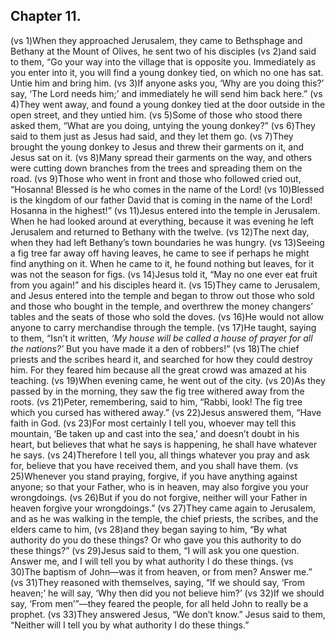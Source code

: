
## Chapter 11.

(vs 1)When they approached Jerusalem, they came to Bethsphage and Bethany at the Mount of Olives, he sent two of his disciples  (vs 2)and said to them, “Go your way into the village that is opposite you. Immediately as you enter into it, you will find a young donkey tied, on which no one has sat. Untie him and bring him.  (vs 3)If anyone asks you, ‘Why are you doing this?’ say, ‘The Lord needs him;’ and immediately he will send him back here.”  (vs 4)They went away, and found a young donkey tied at the door outside in the open street, and they untied him.  (vs 5)Some of those who stood there asked them, “What are you doing, untying the young donkey?”  (vs 6)They said to them just as Jesus had said, and they let them go.  (vs 7)They brought the young donkey to Jesus and threw their garments on it, and Jesus sat on it.  (vs 8)Many spread their garments on the way, and others were cutting down branches from the trees and spreading them on the road.  (vs 9)Those who went in front and those who followed cried out, “Hosanna! Blessed is he who comes in the name of the Lord!  (vs 10)Blessed is the kingdom of our father David that is coming in the name of the Lord! Hosanna in the highest!”  (vs 11)Jesus entered into the temple in Jerusalem. When he had looked around at everything, because it was evening he left Jerusalem and returned to Bethany with the twelve.  (vs 12)The next day, when they had left Bethany’s town boundaries he was hungry.  (vs 13)Seeing a fig tree far away off having leaves, he came to see if perhaps he might find anything on it. When he came to it, he found nothing but leaves, for it was not the season for figs.  (vs 14)Jesus told it, “May no one ever eat fruit from you again!” and his disciples heard it.  (vs 15)They came to Jerusalem, and Jesus entered into the temple and began to throw out those who sold and those who bought in the temple, and overthrew the money changers’ tables and the seats of those who sold the doves.  (vs 16)He would not allow anyone to carry merchandise through the temple.  (vs 17)He taught, saying to them, “Isn’t it written, *‘My house will be called a house of prayer for all the nations?’* But you have made it a den of robbers!”  (vs 18)The chief priests and the scribes heard it, and searched for how they could destroy him. For they feared him because all the great crowd was amazed at his teaching.  (vs 19)When evening came, he went out of the city.  (vs 20)As they passed by in the morning, they saw the fig tree withered away from the roots.  (vs 21)Peter, remembering, said to him, “Rabbi, look! The fig tree which you cursed has withered away.”  (vs 22)Jesus answered them, “Have faith in God.  (vs 23)For most certainly I tell you, whoever may tell this mountain, ‘Be taken up and cast into the sea,’ and doesn’t doubt in his heart, but believes that what he says is happening, he shall have whatever he says.  (vs 24)Therefore I tell you, all things whatever you pray and ask for, believe that you have received them, and you shall have them.  (vs 25)Whenever you stand praying, forgive, if you have anything against anyone; so that your Father, who is in heaven, may also forgive you your wrongdoings.  (vs 26)But if you do not forgive, neither will your Father in heaven forgive your wrongdoings.”  (vs 27)They came again to Jerusalem, and as he was walking in the temple, the chief priests, the scribes, and the elders came to him,  (vs 28)and they began saying to him, “By what authority do you do these things? Or who gave you this authority to do these things?”  (vs 29)Jesus said to them, “I will ask you one question. Answer me, and I will tell you by what authority I do these things.  (vs 30)The baptism of John—was it from heaven, or from men? Answer me.”  (vs 31)They reasoned with themselves, saying, “If we should say, ‘From heaven;’ he will say, ‘Why then did you not believe him?’  (vs 32)If we should say, ‘From men’”—they feared the people, for all held John to really be a prophet.  (vs 33)They answered Jesus, “We don’t know.” Jesus said to them, “Neither will I tell you by what authority I do these things.” ﻿
